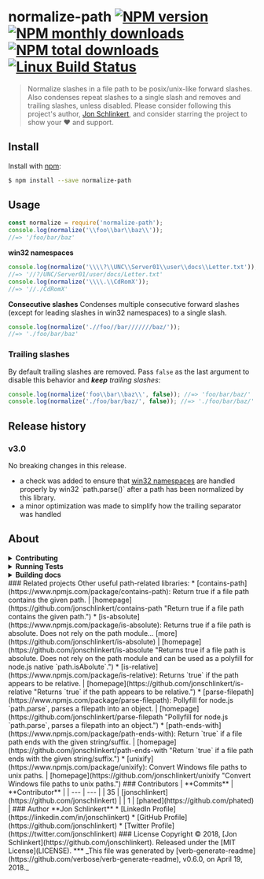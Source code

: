 # normalize-path [![NPM version](https://img.shields.io/npm/v/normalize-path.svg?style=flat)](https://www.npmjs.com/package/normalize-path) [![NPM monthly downloads](https://img.shields.io/npm/dm/normalize-path.svg?style=flat)](https://npmjs.org/package/normalize-path) [![NPM total downloads](https://img.shields.io/npm/dt/normalize-path.svg?style=flat)](https://npmjs.org/package/normalize-path) [![Linux Build Status](https://img.shields.io/travis/jonschlinkert/normalize-path.svg?style=flat&label=Travis)](https://travis-ci.org/jonschlinkert/normalize-path)
> Normalize slashes in a file path to be posix/unix-like forward slashes. Also condenses repeat slashes to a single slash and removes and trailing slashes, unless disabled.
Please consider following this project's author, [Jon Schlinkert](https://github.com/jonschlinkert), and consider starring the project to show your :heart: and support.
## Install
Install with [npm](https://www.npmjs.com/):
```sh
$ npm install --save normalize-path
```
## Usage
```js
const normalize = require('normalize-path');
console.log(normalize('\\foo\\bar\\baz\\'));
//=> '/foo/bar/baz'
```
**win32 namespaces**
```js
console.log(normalize('\\\\?\\UNC\\Server01\\user\\docs\\Letter.txt'));
//=> '//?/UNC/Server01/user/docs/Letter.txt'
console.log(normalize('\\\\.\\CdRomX'));
//=> '//./CdRomX'
```
**Consecutive slashes**
Condenses multiple consecutive forward slashes (except for leading slashes in win32 namespaces) to a single slash.
```js
console.log(normalize('.//foo//bar///////baz/'));
//=> './foo/bar/baz'
```
### Trailing slashes
By default trailing slashes are removed. Pass `false` as the last argument to disable this behavior and _**keep** trailing slashes_:
```js
console.log(normalize('foo\\bar\\baz\\', false)); //=> 'foo/bar/baz/'
console.log(normalize('./foo/bar/baz/', false)); //=> './foo/bar/baz/'
```
## Release history
### v3.0
No breaking changes in this release.
* a check was added to ensure that [win32 namespaces](https://msdn.microsoft.com/library/windows/desktop/aa365247(v=vs.85).aspx#namespaces) are handled properly by win32 `path.parse()` after a path has been normalized by this library.
* a minor optimization was made to simplify how the trailing separator was handled
## About
<details>
<summary><strong>Contributing</strong></summary>
Pull requests and stars are always welcome. For bugs and feature requests, [please create an issue](../../issues/new).
</details>
<details>
<summary><strong>Running Tests</strong></summary>
Running and reviewing unit tests is a great way to get familiarized with a library and its API. You can install dependencies and run tests with the following command:
```sh
$ npm install && npm test
```
</details>
<details>
<summary><strong>Building docs</strong></summary>
_(This project's readme.md is generated by [verb](https://github.com/verbose/verb-generate-readme), please don't edit the readme directly. Any changes to the readme must be made in the [.verb.md](.verb.md) readme template.)_
To generate the readme, run the following command:
```sh
$ npm install -g verbose/verb#dev verb-generate-readme && verb
```
</details>
### Related projects
Other useful path-related libraries:
* [contains-path](https://www.npmjs.com/package/contains-path): Return true if a file path contains the given path. | [homepage](https://github.com/jonschlinkert/contains-path "Return true if a file path contains the given path.")
* [is-absolute](https://www.npmjs.com/package/is-absolute): Returns true if a file path is absolute. Does not rely on the path module… [more](https://github.com/jonschlinkert/is-absolute) | [homepage](https://github.com/jonschlinkert/is-absolute "Returns true if a file path is absolute. Does not rely on the path module and can be used as a polyfill for node.js native `path.isAbolute`.")
* [is-relative](https://www.npmjs.com/package/is-relative): Returns `true` if the path appears to be relative. | [homepage](https://github.com/jonschlinkert/is-relative "Returns `true` if the path appears to be relative.")
* [parse-filepath](https://www.npmjs.com/package/parse-filepath): Pollyfill for node.js `path.parse`, parses a filepath into an object. | [homepage](https://github.com/jonschlinkert/parse-filepath "Pollyfill for node.js `path.parse`, parses a filepath into an object.")
* [path-ends-with](https://www.npmjs.com/package/path-ends-with): Return `true` if a file path ends with the given string/suffix. | [homepage](https://github.com/jonschlinkert/path-ends-with "Return `true` if a file path ends with the given string/suffix.")
* [unixify](https://www.npmjs.com/package/unixify): Convert Windows file paths to unix paths. | [homepage](https://github.com/jonschlinkert/unixify "Convert Windows file paths to unix paths.")
### Contributors
| **Commits** | **Contributor** |
| --- | --- |
| 35 | [jonschlinkert](https://github.com/jonschlinkert) |
| 1 | [phated](https://github.com/phated) |
### Author
**Jon Schlinkert**
* [LinkedIn Profile](https://linkedin.com/in/jonschlinkert)
* [GitHub Profile](https://github.com/jonschlinkert)
* [Twitter Profile](https://twitter.com/jonschlinkert)
### License
Copyright © 2018, [Jon Schlinkert](https://github.com/jonschlinkert).
Released under the [MIT License](LICENSE).
***
_This file was generated by [verb-generate-readme](https://github.com/verbose/verb-generate-readme), v0.6.0, on April 19, 2018._
